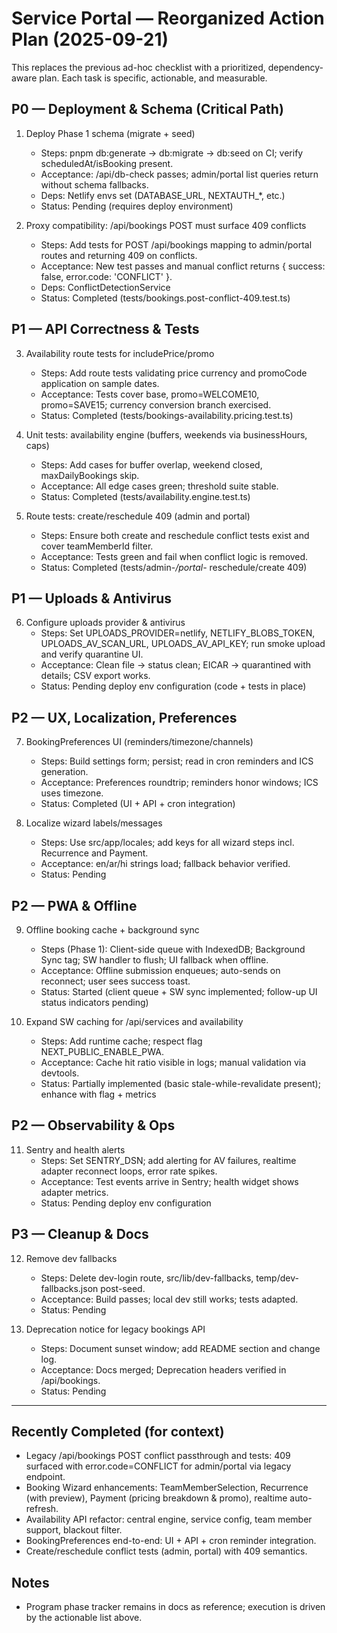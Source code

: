 # Service Portal — Reorganized Action Plan (2025-09-21)

This replaces the previous ad-hoc checklist with a prioritized, dependency-aware plan. Each task is specific, actionable, and measurable.

## P0 — Deployment & Schema (Critical Path)
1. Deploy Phase 1 schema (migrate + seed)
   - Steps: pnpm db:generate → db:migrate → db:seed on CI; verify scheduledAt/isBooking present.
   - Acceptance: /api/db-check passes; admin/portal list queries return without schema fallbacks.
   - Deps: Netlify envs set (DATABASE_URL, NEXTAUTH_*, etc.)
   - Status: Pending (requires deploy environment)

2. Proxy compatibility: /api/bookings POST must surface 409 conflicts
   - Steps: Add tests for POST /api/bookings mapping to admin/portal routes and returning 409 on conflicts.
   - Acceptance: New test passes and manual conflict returns { success: false, error.code: 'CONFLICT' }.
   - Deps: ConflictDetectionService
   - Status: Completed (tests/bookings.post-conflict-409.test.ts)

## P1 — API Correctness & Tests
3. Availability route tests for includePrice/promo
   - Steps: Add route tests validating price currency and promoCode application on sample dates.
   - Acceptance: Tests cover base, promo=WELCOME10, promo=SAVE15; currency conversion branch exercised.
   - Status: Completed (tests/bookings-availability.pricing.test.ts)

4. Unit tests: availability engine (buffers, weekends via businessHours, caps)
   - Steps: Add cases for buffer overlap, weekend closed, maxDailyBookings skip.
   - Acceptance: All edge cases green; threshold suite stable.
   - Status: Completed (tests/availability.engine.test.ts)

5. Route tests: create/reschedule 409 (admin and portal)
   - Steps: Ensure both create and reschedule conflict tests exist and cover teamMemberId filter.
   - Acceptance: Tests green and fail when conflict logic is removed.
   - Status: Completed (tests/admin-*/portal-* reschedule/create 409)

## P1 — Uploads & Antivirus
6. Configure uploads provider & antivirus
   - Steps: Set UPLOADS_PROVIDER=netlify, NETLIFY_BLOBS_TOKEN, UPLOADS_AV_SCAN_URL, UPLOADS_AV_API_KEY; run smoke upload and verify quarantine UI.
   - Acceptance: Clean file → status clean; EICAR → quarantined with details; CSV export works.
   - Status: Pending deploy env configuration (code + tests in place)

## P2 — UX, Localization, Preferences
7. BookingPreferences UI (reminders/timezone/channels)
   - Steps: Build settings form; persist; read in cron reminders and ICS generation.
   - Acceptance: Preferences roundtrip; reminders honor windows; ICS uses timezone.
   - Status: Completed (UI + API + cron integration)

8. Localize wizard labels/messages
   - Steps: Use src/app/locales; add keys for all wizard steps incl. Recurrence and Payment.
   - Acceptance: en/ar/hi strings load; fallback behavior verified.
   - Status: Pending

## P2 — PWA & Offline
9. Offline booking cache + background sync
   - Steps (Phase 1): Client-side queue with IndexedDB; Background Sync tag; SW handler to flush; UI fallback when offline.
   - Acceptance: Offline submission enqueues; auto-sends on reconnect; user sees success toast.
   - Status: Started (client queue + SW sync implemented; follow-up UI status indicators pending)

10. Expand SW caching for /api/services and availability
    - Steps: Add runtime cache; respect flag NEXT_PUBLIC_ENABLE_PWA.
    - Acceptance: Cache hit ratio visible in logs; manual validation via devtools.
    - Status: Partially implemented (basic stale-while-revalidate present); enhance with flag + metrics

## P2 — Observability & Ops
11. Sentry and health alerts
    - Steps: Set SENTRY_DSN; add alerting for AV failures, realtime adapter reconnect loops, error rate spikes.
    - Acceptance: Test events arrive in Sentry; health widget shows adapter metrics.
    - Status: Pending deploy env configuration

## P3 — Cleanup & Docs
12. Remove dev fallbacks
    - Steps: Delete dev-login route, src/lib/dev-fallbacks, temp/dev-fallbacks.json post-seed.
    - Acceptance: Build passes; local dev still works; tests adapted.
    - Status: Pending

13. Deprecation notice for legacy bookings API
    - Steps: Document sunset window; add README section and change log.
    - Acceptance: Docs merged; Deprecation headers verified in /api/bookings.
    - Status: Pending

---

## Recently Completed (for context)
- Legacy /api/bookings POST conflict passthrough and tests: 409 surfaced with error.code=CONFLICT for admin/portal via legacy endpoint.
- Booking Wizard enhancements: TeamMemberSelection, Recurrence (with preview), Payment (pricing breakdown & promo), realtime auto-refresh.
- Availability API refactor: central engine, service config, team member support, blackout filter.
- BookingPreferences end-to-end: UI + API + cron reminder integration.
- Create/reschedule conflict tests (admin, portal) with 409 semantics.

## Notes
- Program phase tracker remains in docs as reference; execution is driven by the actionable list above.
